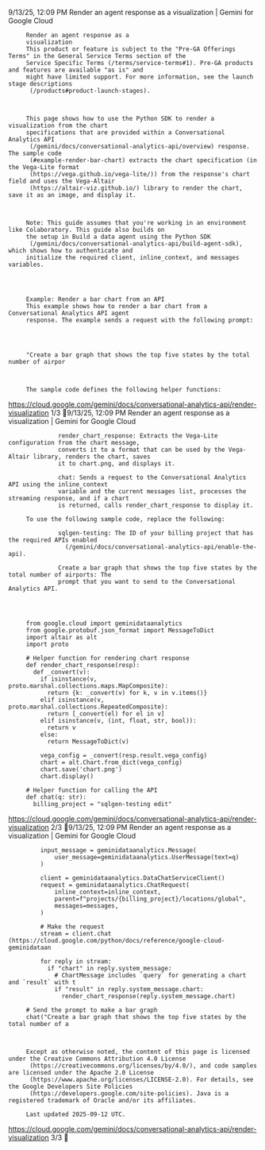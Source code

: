 9/13/25, 12:09 PM Render an agent response as a visualization \| Gemini for Google Cloud

         Render an agent response as a
         visualization
         This product or feature is subject to the "Pre-GA Offerings Terms" in the General Service Terms section of the
         Service Specific Terms (/terms/service-terms#1). Pre-GA products and features are available "as is" and
         might have limited support. For more information, see the launch stage descriptions
          (/products#product-launch-stages).



         This page shows how to use the Python SDK to render a visualization from the chart
         specifications that are provided within a Conversational Analytics API
          (/gemini/docs/conversational-analytics-api/overview) response. The sample code
          (#example-render-bar-chart) extracts the chart specification (in the Vega-Lite format
          (https://vega.github.io/vega-lite/)) from the response's chart field and uses the Vega-Altair
          (https://altair-viz.github.io/) library to render the chart, save it as an image, and display it.



         Note: This guide assumes that you're working in an environment like Colaboratory. This guide also builds on
         the setup in Build a data agent using the Python SDK
          (/gemini/docs/conversational-analytics-api/build-agent-sdk), which shows how to authenticate and
         initialize the required client, inline_context, and messages variables.




         Example: Render a bar chart from an API
         This example shows how to render a bar chart from a Conversational Analytics API agent
         response. The example sends a request with the following prompt:




         "Create a bar graph that shows the top five states by the total number of airpor



         The sample code defines the following helper functions:

https://cloud.google.com/gemini/docs/conversational-analytics-api/render-visualization 1/3 9/13/25, 12:09 PM Render an agent response as a visualization \| Gemini for Google Cloud

                  render_chart_response: Extracts the Vega-Lite configuration from the chart message,
                  converts it to a format that can be used by the Vega-Altair library, renders the chart, saves
                  it to chart.png, and displays it.

                  chat: Sends a request to the Conversational Analytics API using the inline_context
                  variable and the current messages list, processes the streaming response, and if a chart
                  is returned, calls render_chart_response to display it.

         To use the following sample code, replace the following:

                  sqlgen-testing: The ID of your billing project that has the required APIs enabled
                    (/gemini/docs/conversational-analytics-api/enable-the-api).

                  Create a bar graph that shows the top five states by the total number of airports: The
                  prompt that you want to send to the Conversational Analytics API.




         from google.cloud import geminidataanalytics
         from google.protobuf.json_format import MessageToDict
         import altair as alt
         import proto

         # Helper function for rendering chart response
         def render_chart_response(resp):
           def _convert(v):
             if isinstance(v, proto.marshal.collections.maps.MapComposite):
               return {k: _convert(v) for k, v in v.items()}
             elif isinstance(v, proto.marshal.collections.RepeatedComposite):
               return [_convert(el) for el in v]
             elif isinstance(v, (int, float, str, bool)):
               return v
             else:
               return MessageToDict(v)

             vega_config = _convert(resp.result.vega_config)
             chart = alt.Chart.from_dict(vega_config)
             chart.save('chart.png')
             chart.display()

         # Helper function for calling the API
         def chat(q: str):
           billing_project = "sqlgen-testing edit"

https://cloud.google.com/gemini/docs/conversational-analytics-api/render-visualization 2/3 9/13/25, 12:09 PM Render an agent response as a visualization \| Gemini for Google Cloud

             input_message = geminidataanalytics.Message(
                 user_message=geminidataanalytics.UserMessage(text=q)
             )

             client = geminidataanalytics.DataChatServiceClient()
             request = geminidataanalytics.ChatRequest(
                 inline_context=inline_context,
                 parent=f"projects/{billing_project}/locations/global",
                 messages=messages,
             )

             # Make the request
             stream = client.chat (https://cloud.google.com/python/docs/reference/google-cloud-geminidataan

             for reply in stream:
               if "chart" in reply.system_message:
                 # ChartMessage includes `query` for generating a chart and `result` with t
                 if "result" in reply.system_message.chart:
                   render_chart_response(reply.system_message.chart)

         # Send the prompt to make a bar graph
         chat("Create a bar graph that shows the top five states by the total number of a



         Except as otherwise noted, the content of this page is licensed under the Creative Commons Attribution 4.0 License
          (https://creativecommons.org/licenses/by/4.0/), and code samples are licensed under the Apache 2.0 License
          (https://www.apache.org/licenses/LICENSE-2.0). For details, see the Google Developers Site Policies
          (https://developers.google.com/site-policies). Java is a registered trademark of Oracle and/or its affiliates.

         Last updated 2025-09-12 UTC.

https://cloud.google.com/gemini/docs/conversational-analytics-api/render-visualization 3/3 
